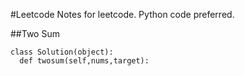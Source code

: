 #Leetcode
Notes for leetcode. Python code preferred.

##Two Sum
```
class Solution(object):
  def twosum(self,nums,target):
  
```
